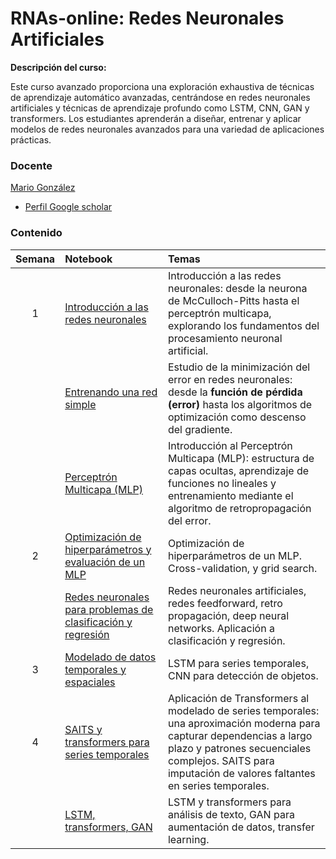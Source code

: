 # RNAs-online: Redes Neuronales Artificiales

**Descripción del curso:**

Este curso avanzado proporciona una exploración exhaustiva de técnicas de aprendizaje automático avanzadas, centrándose en redes neuronales artificiales y técnicas de aprendizaje profundo como LSTM, CNN, GAN y transformers. Los estudiantes aprenderán a diseñar, entrenar y aplicar modelos de redes neuronales avanzados para una variedad de aplicaciones prácticas.

### Docente

[Mario González](https://sitios.udla.edu.ec/direccion-investigacion-vinculacion/grupos-de-investigacion/si2lab/)

- [Perfil Google scholar](https://scholar.google.co.uk/citations?user=cmuZCwsAAAAJ&hl=en)

### Contenido

| Semana | Notebook                          | Temas| 
| :---:  | :---------------------------------------------   | :---------------------------------------------   |
| 1      | [Introducción a las redes neuronales](https://nbviewer.org/github/marsgr6/rna-online/blob/main/intro_ann.ipynb) | Introducción a las redes neuronales: desde la neurona de McCulloch-Pitts hasta el perceptrón multicapa, explorando los fundamentos del procesamiento neuronal artificial. |
|       | [Entrenando una red simple](https://nbviewer.org/github/marsgr6/rna-online/blob/main/intro_ann.ipynb#rlsnn) | Estudio de la minimización del error en redes neuronales: desde la **función de pérdida (error)** hasta los algoritmos de optimización como descenso del gradiente. |
|       | [Perceptrón Multicapa (MLP)](https://nbviewer.org/github/marsgr6/rna-online/blob/main/intro_ann.ipynb#mlp) | Introducción al Perceptrón Multicapa (MLP): estructura de capas ocultas, aprendizaje de funciones no lineales y entrenamiento mediante el algoritmo de retropropagación del error. |
| 2      | [Optimización de hiperparámetros y evaluación de un MLP](https://nbviewer.org/github/marsgr6/rna-online/blob/main/ann_dnn.ipynb) | Optimización de hiperparámetros de un MLP. Cross-validation, y grid search. | 
|        | [Redes neuronales para problemas de clasificación y regresión](https://nbviewer.org/github/marsgr6/rna-online/blob/main/mlp_hyperparameter_optimization.ipynb) | Redes neuronales artificiales, redes feedforward, retro propagación, deep neural networks. Aplicación a clasificación y regresión. | 
| 3      | [Modelado de datos temporales y espaciales](https://nbviewer.org/github/marsgr6/rna-online/blob/main/cnn_yolo.ipynb) | LSTM para series temporales, CNN para detección de objetos. |
| 4      | [SAITS y transformers para series temporales](https://nbviewer.org/github/marsgr6/rna-online/blob/main/saits_transformers_ts.ipynb) | Aplicación de Transformers al modelado de series temporales: una aproximación moderna para capturar dependencias a largo plazo y patrones secuenciales complejos. SAITS para imputación de valores faltantes en series temporales.|
|        | [LSTM, transformers, GAN](https://nbviewer.org/github/marsgr6/rna-online/blob/main/lstm_transformers_gan.ipynb) | LSTM y transformers para análisis de texto, GAN para aumentación de datos, transfer learning. |

